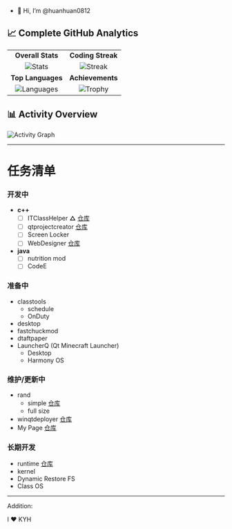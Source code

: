 - 👋 Hi, I’m @huanhuan0812

## 📈 Complete GitHub Analytics

| | |
| :---: | :---: |
| **Overall Stats** | **Coding Streak** |
| ![Stats](https://github-readme-stats.vercel.app/api?username=huanhuan0812&show_icons=true&count_private=true&include_all_commits=true&theme=defult&hide_border=true) | ![Streak](https://github-readme-streak-stats.herokuapp.com/?user=huanhuan0812&theme=onedark&hide_border=true&fire=DD2727) |
| **Top Languages** | **Achievements** |
| ![Languages](https://github-readme-stats.vercel.app/api/top-langs/?username=huanhuan0812&layout=compact&theme=onedark&hide_border=true&langs_count=6) | ![Trophy](https://github-profile-trophy.vercel.app/?username=huanhuan0812&theme=onedark&no-frame=true&row=2) |

## 📊 Activity Overview

![Activity Graph](https://github-readme-activity-graph.vercel.app/graph?username=huanhuan0812&theme=github-dark&hide_border=true&area=true&height=300)

---
# 任务清单
### 开发中
- **c++**
  - [ ] ITClassHelper   **△** 
  [仓库](https://github.com/huanhuan0812/classtools)
  - [ ] qtprojectcreator [仓库](https://github.com/huanhuan0812/qtprojectcreator)
  - [ ] Screen Locker
  - [ ] WebDesigner [仓库](https://github.com/huanhuan0812/WebDesigner)
 - **java**
   - [ ] nutrition mod
   - [ ] CodeE
### 准备中
  - classtools
    - schedule
    - OnDuty
  - desktop
  - fastchuckmod
  - dtaftpaper
  - LauncherQ (Qt Minecraft Launcher)
    - Desktop
    - Harmony OS
### 维护/更新中
  - rand
    - simple [仓库](https://github.com/huanhuan0812/rand-simple)
    - full size
  - winqtdeployer [仓库](https://github.com/huanhuan0812/winqtdeployer)
  - My Page
    [仓库](https://github.com/huanhuan0812/huanhuan0812.github.io)
### 长期开发
  - runtime
  [仓库](https://github.com/huanhuan0812/runtime1)
  - kernel
  - Dynamic Restore FS
  - Class OS
---
Addition:

I :heart: KYH
